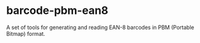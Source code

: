 # barcode-pbm-ean8
A set of tools for generating and reading EAN-8 barcodes in PBM (Portable Bitmap) format.
